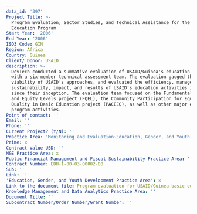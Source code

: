 ```yaml
---
data_id: '397'
Project Title: >-
  Program Evaluation, Sector Studies, and Technical Assistance for the Basic
  Education Program
Start Year: '2006'
End Year: '2006'
ISO3 Code: GIN
Region: Africa
Country: Guinea
Client/ Donor: USAID
description: >-
  DevTech conducted a summative evaluation of USAID/Guinea's education program
  with a six-member technical assessment team. The evaluation gauged the
  viability of USAID's approaches, and evaluated the efficiency, management,
  sustainability, impact, and results of USAID's education activities in Guinea
  since their inception. The evaluation team focused on the Fundamental Quality
  and Equity Levels project (FQEL), the Community Participation for Equity and
  Quality in Basic Education project (PACEEQ), as well as other major education
  program activities.
Point of contact: ''
Email: ''
Phone: ''
Current Project? (Y/N): ''
Practice Area: 'Monitoring and Evaluation~Education, Gender, and Youth'
Prime: x
Contract Value USD: ''
M&E Practice Area: x
Public Financial Management and Fiscal Sustainability Practice Area: ''
Contract Number: EDH-I-00-03-00002-00
Sub: ''
Link: ''
'Education, Gender, and Youth Development Practice Area': x
Link to the document file: Program evaluation for USAID/Guinea basic education program portfolio
Knowledge Management and Data Analytics Practice Area: ''
Document Title: ''
Subcontract Number/Order Number/Grant Number: ''
---
```

